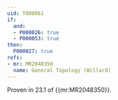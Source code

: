```yaml
---
uid: T000061
if:
  and:
  - P000026: true
  - P000053: true
then:
  P000027: true
refs:
- mr: MR2048350
  name: General Topology (Willard)
---
```


Proven in 23.1 of {{mr:MR2048350}}.
